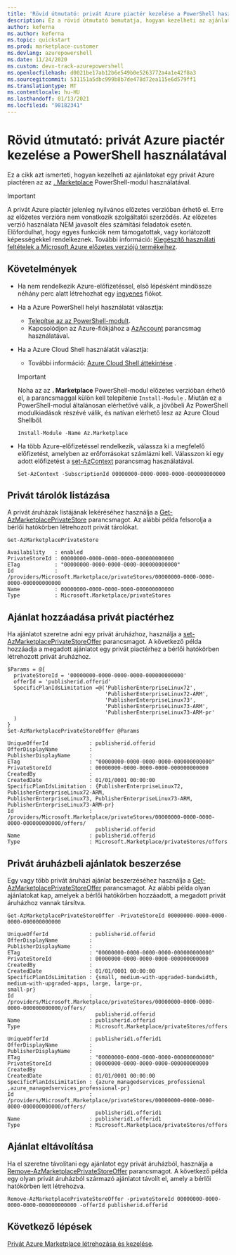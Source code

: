 ```yaml
---
title: 'Rövid útmutató: privát Azure piactér kezelése a PowerShell használatával'
description: Ez a rövid útmutató bemutatja, hogyan kezelheti az ajánlatokat egy privát Azure piactéren a Azure PowerShell használatával.
author: keferna
ms.author: keferna
ms.topic: quickstart
ms.prod: marketplace-customer
ms.devlang: azurepowershell
ms.date: 11/24/2020
ms.custom: devx-track-azurepowershell
ms.openlocfilehash: d0021be17ab12b6e549b0e5263772a4a1e42f8a3
ms.sourcegitcommit: 531151a5dbc999b8b7de478d72ea115e6d579ff1
ms.translationtype: MT
ms.contentlocale: hu-HU
ms.lasthandoff: 01/13/2021
ms.locfileid: "98182341"
---
```

# <a name="quickstart-manage-a-private-azure-marketplace-using-powershell"></a>Rövid útmutató: privát Azure piactér kezelése a PowerShell használatával

Ez a cikk azt ismerteti, hogyan kezelheti az ajánlatokat egy privát Azure piactéren az az [. Marketplace](/powershell/module/az.marketplace) PowerShell-modul használatával.

> [!IMPORTANT]
> A privát Azure piactér jelenleg nyilvános előzetes verzióban érhető el. Erre az előzetes verzióra nem vonatkozik szolgáltatói szerződés. Az előzetes verzió használata NEM javasolt éles számítási feladatok esetén. Előfordulhat, hogy egyes funkciók nem támogatottak, vagy korlátozott képességekkel rendelkeznek. További információ: [Kiegészítő használati feltételek a Microsoft Azure előzetes verziójú termékeihez](https://azure.microsoft.com/support/legal/preview-supplemental-terms/).

## <a name="requirements"></a>Követelmények

* Ha nem rendelkezik Azure-előfizetéssel, első lépésként mindössze néhány perc alatt létrehozhat egy [ingyenes](https://azure.microsoft.com/free/) fiókot.

* Ha a Azure PowerShell helyi használatát választja:
  * [Telepítse az az PowerShell-modult](/powershell/azure/install-az-ps).
  * Kapcsolódjon az Azure-fiókjához a [AzAccount](/powershell/module/az.accounts/connect-azaccount) parancsmag használatával.
* Ha a Azure Cloud Shell használatát választja:
  * További információ: [Azure Cloud Shell áttekintése](/azure/cloud-shell/overview) .

  > [!IMPORTANT]
  > Noha az az **. Marketplace** PowerShell-modul előzetes verzióban érhető el, a parancsmaggal külön kell telepítenie `Install-Module` . Miután ez a PowerShell-modul általánosan elérhetővé válik, a jövőbeli Az PowerShell modulkiadások részévé válik, és natívan elérhető lesz az Azure Cloud Shellből.

  ```azurepowershell-interactive
  Install-Module -Name Az.Marketplace
  ```

* Ha több Azure-előfizetéssel rendelkezik, válassza ki a megfelelő előfizetést, amelyben az erőforrásokat számlázni kell. Válasszon ki egy adott előfizetést a [set-AzContext](/powershell/module/az.accounts/set-azcontext) parancsmag használatával.

  ```azurepowershell-interactive
  Set-AzContext -SubscriptionId 00000000-0000-0000-0000-000000000000
  ```

## <a name="list-private-stores"></a>Privát tárolók listázása

A privát áruházak listájának lekéréséhez használja a [Get-AzMarketplacePrivateStore](/powershell/module/az.marketplace/get-azmarketplaceprivatestore) parancsmagot. Az alábbi példa felsorolja a bérlői hatókörben létrehozott privát tárolókat.

```azurepowershell-interactive
Get-AzMarketplacePrivateStore
```

```Output
Availability   : enabled
PrivateStoreId : 00000000-0000-0000-0000-000000000000
ETag           : "00000000-0000-0000-0000-000000000000"
Id             : /providers/Microsoft.Marketplace/privateStores/00000000-0000-0000-0000-000000000000
Name           : 00000000-0000-0000-0000-000000000000
Type           : Microsoft.Marketplace/privateStores
```

## <a name="add-an-offer-to-a-private-marketplace"></a>Ajánlat hozzáadása privát piactérhez

Ha ajánlatot szeretne adni egy privát áruházhoz, használja a [set-AzMarketplacePrivateStoreOffer](/powershell/module/az.marketplace/set-azmarketplaceprivatestoreoffer) parancsmagot. A következő példa hozzáadja a megadott ajánlatot egy privát piactérhez a bérlői hatókörben létrehozott privát áruházhoz.

```azurepowershell-interactive
$Params = @{
  privateStoreId = '00000000-0000-0000-0000-000000000000'
  offerId = 'publisherid.offerid'
  SpecificPlanIdsLimitation =@('PublisherEnterpriseLinux72',
                               'PublisherEnterpriseLinux72-ARM',
                               'PublisherEnterpriseLinux73',
                               'PublisherEnterpriseLinux73-ARM',
                               'PublisherEnterpriseLinux73-ARM-pr'
  )
}
Set-AzMarketplacePrivateStoreOffer @Params
```

```Output
UniqueOfferId             : publisherid.offerid
OfferDisplayName          :
PublisherDisplayName      :
ETag                      : "00000000-0000-0000-0000-000000000000"
PrivateStoreId            : 00000000-0000-0000-0000-000000000000
CreatedBy                 :
CreatedDate               : 01/01/0001 00:00:00
SpecificPlanIdsLimitation : {PublisherEnterpriseLinux72, PublisherEnterpriseLinux72-ARM,
PublisherEnterpriseLinux73, PublisherEnterpriseLinux73-ARM, PublisherEnterpriseLinux73-ARM-pr}
Id                        :
/providers/Microsoft.Marketplace/privateStores/00000000-0000-0000-0000-000000000000/offers/
                            publisherid.offerid
Name                      : publisherid.offerid
Type                      : Microsoft.Marketplace/privateStores/offers
```

## <a name="get-private-store-offers"></a>Privát áruházbeli ajánlatok beszerzése

Egy vagy több privát áruházi ajánlat beszerzéséhez használja a [Get-AzMarketplacePrivateStoreOffer](/powershell/module/az.marketplace/get-azmarketplaceprivatestoreoffer) parancsmagot. Az alábbi példa olyan ajánlatokat kap, amelyek a bérlői hatókörben hozzáadott, a megadott privát áruházhoz vannak társítva.

```azurepowershell-interactive
Get-AzMarketplacePrivateStoreOffer -PrivateStoreId 00000000-0000-0000-0000-000000000000
```

```Output
UniqueOfferId             : publisherid.offerid
OfferDisplayName          :
PublisherDisplayName      :
ETag                      : "00000000-0000-0000-0000-000000000000"
PrivateStoreId            : 00000000-0000-0000-0000-000000000000
CreatedBy                 :
CreatedDate               : 01/01/0001 00:00:00
SpecificPlanIdsLimitation : {small, medium-with-upgraded-bandwidth, medium-with-upgraded-apps, large, large-pr,
small-pr}
Id                        :
/providers/Microsoft.Marketplace/privateStores/00000000-0000-0000-0000-000000000000/offers/
                            publisherid.offerid
Name                      : publisherid.offerid
Type                      : Microsoft.Marketplace/privateStores/offers

UniqueOfferId             : publisherid1.offerid1
OfferDisplayName          :
PublisherDisplayName      :
ETag                      : "00000000-0000-0000-0000-000000000000"
PrivateStoreId            : 00000000-0000-0000-0000-000000000000
CreatedBy                 :
CreatedDate               : 01/01/0001 00:00:00
SpecificPlanIdsLimitation : {azure_managedservices_professional ,azure_managedservices_professional-pr}
Id                        :
/providers/Microsoft.Marketplace/privateStores/00000000-0000-0000-0000-000000000000/offers/
                            publisherid1.offerid1
Name                      : publisherid1.offerid1
Type                      : Microsoft.Marketplace/privateStores/offers
```

## <a name="remove-an-offer"></a>Ajánlat eltávolítása

Ha el szeretne távolítani egy ajánlatot egy privát áruházból, használja a [Remove-AzMarketplacePrivateStoreOffer](/powershell/module/az.marketplace/remove-azmarketplaceprivatestoreoffer) parancsmagot. A következő példa egy olyan privát áruházból származó ajánlatot távolít el, amely a bérlői hatókörben lett létrehozva.

```azurepowershell-interactive
Remove-AzMarketplacePrivateStoreOffer -privateStoreId 00000000-0000-0000-0000-000000000000 -offerId publisherid.offerid
```

## <a name="next-steps"></a>Következő lépések

[Privát Azure Marketplace létrehozása és kezelése](create-manage-private-azure-marketplace.md).